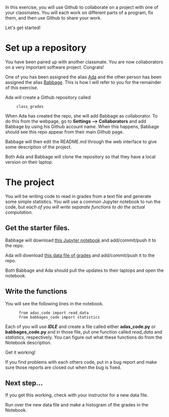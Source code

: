 In this exercise, you will use Github to collaborate on a project with one of your classmates. You will each work on different parts of a program, fix them, and then use Github to share your work. 

Let's get started!

# Set up a repository

You have been paired up with another classmate. You are now collaborators on a very important software project. Congrats!

One of you has been assigned the alias [Ada](https://en.wikipedia.org/wiki/Ada_Lovelace) and the other person has been assigned the alias [Babbage](https://en.wikipedia.org/wiki/Charles_Babbage). This is how I will refer to you for the remainder of this exercise. 

Ada will create a Github repository called

         class_grades

When Ada has created the repo, she will add Babbage as collaborator. To do this from the webpage, go to **Settings --> Collaborators** and add Babbage by using his Github account name. When this happens, Babbage should see this repo appear from their main Github page. 

Babbage will then edit the README.md through the web interface to give some description of the project. 

Both Ada and Babbage will clone the repository so that they have a local version on their laptop. 

# The project

You will be writing code to read in grades from a text file and generate some simple statistics. You will use a common Jupyter notebook to run the code, but *each of you will write separate functions to do the actual computation*. 

## Get the starter files.

Babbage will download [this Jupyter notebook](https://github.com/mattbellis/Siena-College-CSIS-200/blob/master/lectures/EXERCISE_github_collaboration_notebook_COMPLETED.ipynb) and add/commit/push it to the repo. 

Ada will download [this data file of grades](https://github.com/mattbellis/Siena-College-CSIS-200/blob/master/lectures/grades1.csv) and add/commit/push it to the repo. 

Both Babbage and Ada should pull the updates to their laptops and open the notebook. 

## Write the functions

You will see the following lines in the notebook. 

          from adas_code import read_data
          from babbages_code import statistics

Each of you will use ***IDLE*** and create a file called either **adas_code.py** or **babbages_code.py** and in those file, put one function called *read_data* and *statistics*, respectively. You can figure out what these functions do from the Notebook description. 

Get it working!

If you find problems with each others code, put in a bug report and make sure those reports are closed out when the bug is fixed. 

## Next step...

If you get this working, check with your instructor for a new data file. 

Run over the new data file and make a histogram of the grades in the Notebook. 

